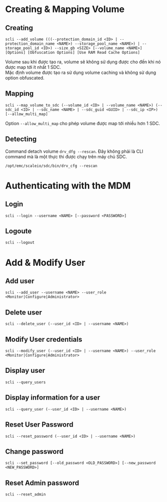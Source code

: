# Creating & Mapping Volume
## Creating
```
scli --add_volume (((--protection_domain_id <ID> | --protection_domain_name <NAME>) --storage_pool_name <NAME>) | --storage_pool_id <ID>) --size_gb <SIZE> [--volume_name <NAME>] [Options] [Obfuscation Options] [Use RAM Read Cache Options]
```
Volume sau khi được tạo ra, volume sẽ không sử dụng được cho đến khi nó được map tới ít nhất 1 SDC.  
Mặc định volume được tạo ra sử dụng volume caching và không sử dụng option obfuscated.  

## Mapping 
```
scli --map_volume_to_sdc (--volume_id <ID> | --volume_name <NAME>) (--sdc_id <ID> | --sdc_name <NAME> | --sdc_guid <GUID> | --sdc_ip <IP>) [--allow_multi_map]
```
Option `--allow_multi_map` cho phép volume được map tới nhiều hơn 1 SDC.  

## Detecting
Command detach volume `drv_dfg --rescan`. Đây không phải là CLI command mà là một thực thi được chạy trên máy chủ SDC.  
```
/opt/emc/scaleio/sdc/bin/drv_cfg --rescan
```
# Authenticating with the MDM
## Login
```
scli --login --username <NAME> [--password <PASSWORD>]
```
## Logoute
```
scli --logout
```

# Add & Modify User
## Add user
```
scli --add_user --username <NAME> --user_role <Monitor|Configure|Administrator>
```
## Delete user
```
scli --delete_user (--user_id <ID> | --username <NAME>)
```
## Modify User credentials
```
scli --modify_user (--user_id <ID> | --username <NAME>) --user_role <Monitor|Configure|Administrator>
```
## Display user
```
scli --query_users
```
## Display information for a user
```
scli --query_user (--user_id <ID> | --username <NAME>)
```
## Reset User Password
```
scli --reset_password (--user_id <ID> | --username <NAME>)
```
## Change password
```
scli --set_password [--old_password <OLD_PASSWORD>] [--new_password <NEW_PASSWORD>]
```
## Reset Admin password
```
scli --reset_admin
```


